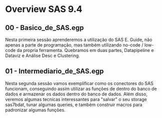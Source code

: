 # Overview SAS 9.4

## 00 - Basico_de_SAS.egp

Nesta primeira sessão aprenderemos a utilização do SAS E. Guide, não apenas a parte de programação, mas também utilizando no-code / low-code da propria ferramenta. Quebramos em duas partes, Datapipeline e Dataviz e Análise Desc e Clustering.

## 01 - Intermediario_de_SAS.egp

Nesta segunda sessão vamos exemplificar como os conectores do SAS funcionam, conseguindo assim utilizar as funções de dentro do banco de dados e armazenar os dados dentro do banco de dados.
Além disso, veremos algumas tecnicas interessantes para "salvar" o seu storage sas7bdat, tunar algumas queries, e também construir macros para padronizar algumas funções.